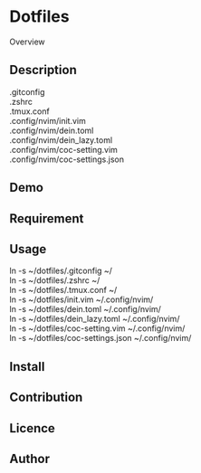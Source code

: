 Dotfiles
====

Overview

## Description
.gitconfig  
.zshrc  
.tmux.conf  
.config/nvim/init.vim  
.config/nvim/dein.toml  
.config/nvim/dein_lazy.toml  
.config/nvim/coc-setting.vim  
.config/nvim/coc-settings.json  

## Demo

## Requirement

## Usage
ln -s ~/dotfiles/.gitconfig ~/  
ln -s ~/dotfiles/.zshrc ~/  
ln -s ~/dotfiles/.tmux.conf ~/  
ln -s ~/dotfiles/init.vim ~/.config/nvim/  
ln -s ~/dotfiles/dein.toml ~/.config/nvim/  
ln -s ~/dotfiles/dein_lazy.toml ~/.config/nvim/  
ln -s ~/dotfiles/coc-setting.vim ~/.config/nvim/  
ln -s ~/dotfiles/coc-settings.json ~/.config/nvim/  

## Install

## Contribution

## Licence

## Author


